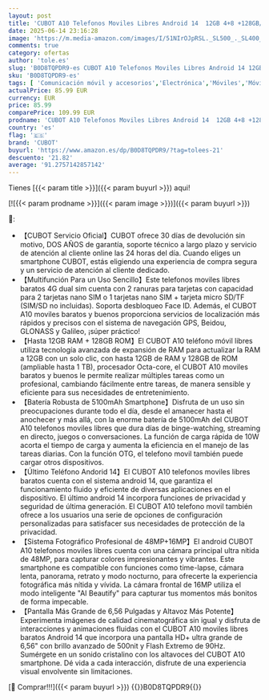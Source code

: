 ```yaml
---
layout: post
title: 'CUBOT A10 Telefonos Moviles Libres Android 14  12GB 4+8 +128GB/1TB Telefono Movil  6 56" HD+/90Hz  Cámara 48MP+16MP Móvil  5100mAh Batería  4G Dual SIM Smartphone  Octa-Core/Face ID/OTG/GPS  Azul '
date: 2025-06-14 23:16:28
image: 'https://m.media-amazon.com/images/I/51NIrOJpRSL._SL500_._SL400_.jpg'
comments: true
category: ofertas
author: 'tole.es'
slug: 'B0D8TQPDR9-es CUBOT A10 Telefonos Moviles Libres Android 14 12GB 4+8...'
sku: 'B0D8TQPDR9-es'
tags: [ 'Comunicación móvil y accesorios','Electrónica','Móviles','Móviles y smartphones libres','android','cubot','🇪🇸', ]
actualPrice: 85.99 EUR
currency: EUR
price: 85.99
comparePrice: 109.99 EUR
prodname: 'CUBOT A10 Telefonos Moviles Libres Android 14  12GB 4+8 +128GB/1TB Telefono Movil  6 56" HD+/90Hz  Cámara 48MP+16MP Móvil  5100mAh Batería  4G Dual SIM Smartphone  Octa-Core/Face ID/OTG/GPS  Azul '
country: 'es'
flag: '🇪🇸'
brand: 'CUBOT'
buyurl: 'https://www.amazon.es/dp/B0D8TQPDR9/?tag=tolees-21'
descuento: '21.82'
average: '91.2757142857142'
---
```


Tienes [{{< param title >}}]({{< param buyurl >}}) aqui!

[![{{< param prodname >}}]({{< param image >}})]({{< param buyurl >}})

🔎:

- 【CUBOT Servicio Oficial】CUBOT ofrece 30 días de devolución sin motivo, DOS AÑOS de garantía, soporte técnico a largo plazo y servicio de atención al cliente online las 24 horas del día. Cuando eliges un smartphone CUBOT, estás eligiendo una experiencia de compra segura y un servicio de atención al cliente dedicado.
- 【Multifunción Para un Uso Sencillo】Este telefonos moviles libres baratos 4G dual sim cuenta con 2 ranuras para tarjetas con capacidad para 2 tarjetas nano SIM o 1 tarjetas nano SIM + tarjeta micro SD/TF (SIM/SD no incluidas). Soporta desbloqueo Face ID. Además, el CUBOT A10 moviles baratos y buenos proporciona servicios de localización más rápidos y precisos con el sistema de navegación GPS, Beidou, GLONASS y Galileo, ¡súper práctico!
- 【Hasta 12GB RAM + 128GB ROM】El CUBOT A10 teléfono móvil libres utiliza tecnología avanzada de expansión de RAM para actualizar la RAM a 12GB con un solo clic, con hasta 12GB de RAM y 128GB de ROM (ampliable hasta 1 TB), procesador Octa-core, el CUBOT A10 moviles baratos y buenos le permite realizar múltiples tareas como un profesional, cambiando fácilmente entre tareas, de manera sensible y eficiente para sus necesidades de entretenimiento.
- 【Batería Robusta de 5100mAh Smartphone】Disfruta de un uso sin preocupaciones durante todo el día, desde el amanecer hasta el anochecer y más allá, con la enorme batería de 5100mAh del CUBOT A10 telefonos moviles libres que dura días de binge-watching, streaming en directo, juegos o conversaciones. La función de carga rápida de 10W acorta el tiempo de carga y aumenta la eficiencia en el manejo de las tareas diarias. Con la función OTG, el telefono movil también puede cargar otros dispositivos.
- 【Último Teléfono Andorid 14】El CUBOT A10 telefonos moviles libres baratos cuenta con el sistema android 14, que garantiza el funcionamiento fluido y eficiente de diversas aplicaciones en el dispositivo. El último android 14 incorpora funciones de privacidad y seguridad de última generación. El CUBOT A10 telefono movil también ofrece a los usuarios una serie de opciones de configuración personalizadas para satisfacer sus necesidades de protección de la privacidad.
- 【Sistema Fotográfico Profesional de 48MP+16MP】El android CUBOT A10 telefonos moviles libres cuenta con una cámara principal ultra nítida de 48MP, para capturar colores impresionantes y vibrantes. Este smartphone es compatible con funciones como time-lapse, cámara lenta, panorama, retrato y modo nocturno, para ofrecerte la experiencia fotográfica más nítida y vívida. La cámara frontal de 16MP utiliza el modo inteligente "AI Beautify" para capturar tus momentos más bonitos de forma impecable.
- 【Pantalla Más Grande de 6,56 Pulgadas y Altavoz Más Potente】Experimenta imágenes de calidad cinematográfica sin igual y disfruta de interacciones y animaciones fluidas con el CUBOT A10 moviles libres baratos Android 14 que incorpora una pantalla HD+ ultra grande de 6,56" con brillo avanzado de 500nit y Flash Extremo de 90Hz. Sumérgete en un sonido cristalino con los altavoces del CUBOT A10 smartphone. Dé vida a cada interacción, disfrute de una experiencia visual envolvente sin limitaciones.

[🛒 Comprar!!!]({{< param buyurl >}})
{{<world>}}B0D8TQPDR9{{</world>}}
